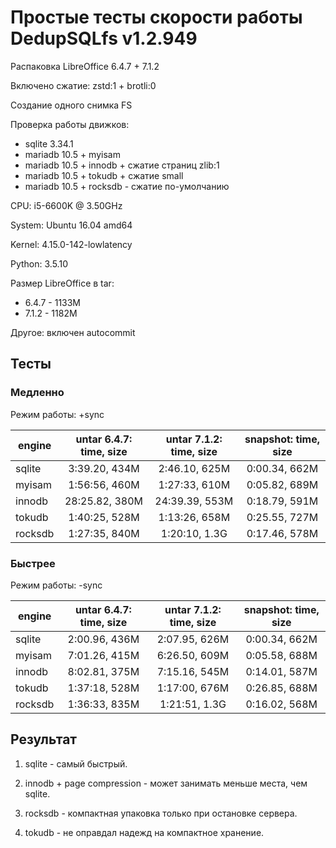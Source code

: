 # Простые тесты скорости работы DedupSQLfs v1.2.949

Распаковка LibreOffice 6.4.7 + 7.1.2

Включено сжатие: zstd:1 + brotli:0

Создание одного снимка FS

Проверка работы движков:

* sqlite 3.34.1
* mariadb 10.5 + myisam
* mariadb 10.5 + innodb + сжатие страниц zlib:1
* mariadb 10.5 + tokudb + сжатие small
* mariadb 10.5 + rocksdb - сжатие по-умолчанию

CPU: i5-6600K @ 3.50GHz

System: Ubuntu 16.04 amd64

Kernel: 4.15.0-142-lowlatency

Python: 3.5.10

Размер LibreOffice в tar:

* 6.4.7 - 1133M
* 7.1.2 - 1182M

Другое: включен autocommit

## Тесты

### Медленно

Режим работы: +sync

| engine | untar 6.4.7: time, size | untar 7.1.2: time, size | snapshot: time, size |
| ------ |:-----------------------:|:-----------------------:|:--------------------:|
| sqlite | 3:39.20, 434M | 2:46.10, 625M | 0:00.34, 662M |
| myisam | 1:56:56, 460M | 1:27:33, 610M | 0:05.82, 689M |
| innodb | 28:25.82, 380M | 24:39.39, 553M | 0:18.79, 591M |
| tokudb | 1:40:25, 528M | 1:13:26, 658M | 0:25.55, 727M |
| rocksdb | 1:27:35, 840M | 1:20:10, 1.3G | 0:17.46, 578M |

### Быстрее

Режим работы: -sync

| engine | untar 6.4.7: time, size | untar 7.1.2: time, size | snapshot: time, size |
| ------ |:-----------------------:|:-----------------------:|:--------------------:|
| sqlite | 2:00.96, 436M | 2:07.95, 626M | 0:00.34, 662M |
| myisam | 7:01.26, 415M | 6:26.50, 609M | 0:05.58, 688M |
| innodb | 8:02.81, 375M | 7:15.16, 545M | 0:14.01, 587M |
| tokudb | 1:37:18, 528M | 1:17:00, 676M | 0:26.85, 688M |
| rocksdb | 1:36:33, 835M | 1:21:51, 1.3G | 0:16.02, 568M |

## Результат

1. sqlite - самый быстрый.

2. innodb + page compression - может занимать меньше места, чем sqlite.

3. rocksdb - компактная упаковка только при остановке сервера.

4. tokudb - не оправдал надежд на компактное хранение.
